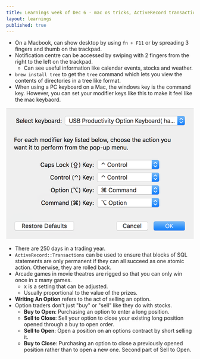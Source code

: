```yaml
---
title: Learnings week of Dec 6 - mac os tricks, ActiveRecord transactions
layout: learnings
published: true
---
```


* On a Macbook, can show desktop by using `fn + F11` or by spreading 3 fingers and thumb on the trackpad.
* Notification centre can be accessed by swiping with 2 fingers from the right to the left on the trackpad.
  * Can see useful information like calendar events, stocks and weather.
* `brew install tree` to get the `tree` command which lets you view the contents of directories in a tree like format.
* When using a PC keyboard on a Mac, the windows key is the command key. However, you can set your modifier keys like this to make it feel like the mac keybaord.

![PC Keyboard Modifier Keys for Mac](/assets/images/posts/pc-keyboard-modifier-keys.png)

* There are 250 days in a trading year.
* `ActiveRecord::Transactions` can be used to ensure that blocks of SQL statements are only permanent if they can all succeed as one atomic action. Otherwise, they are rolled back.
* Arcade games in movie theatres are rigged so that you can only win once in x many games.
  * x is a setting that can be adjusted.
  * Usually proportional to the value of the prizes.
* **Writing An Option** refers to the act of selling an option.
* Option traders don't just "buy" or "sell" like they do with stocks.
  * **Buy to Open**: Purchasing an option to enter a long position.
  * **Sell to Close**: Sell your option to close your existing long position opened through a buy to open order.
  * **Sell to Open**: Open a position on an options contract by short selling it.
  * **Buy to Close**: Purchasing an option to close a previously opened position rather than to open a new one. Second part of Sell to Open.
